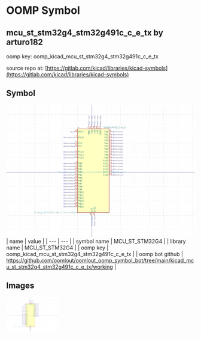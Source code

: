 # OOMP Symbol  
## mcu_st_stm32g4_stm32g491c_c_e_tx  by arturo182  
  
oomp key: oomp_kicad_mcu_st_stm32g4_stm32g491c_c_e_tx  
  
source repo at: [https://gitlab.com/kicad/libraries/kicad-symbols](https://gitlab.com/kicad/libraries/kicad-symbols)  
## Symbol  
  
[![working.png](working_600.png)](working.png)  
| name | value | 
| --- | --- | 
| symbol name | MCU_ST_STM32G4 | 
| library name | MCU_ST_STM32G4 | 
| oomp key | oomp_kicad_mcu_st_stm32g4_stm32g491c_c_e_tx | 
| oomp bot github | https://github.com/oomlout/oomlout_oomp_symbol_bot/tree/main/kicad_mcu_st_stm32g4_stm32g491c_c_e_tx/working | 
## Images  
  
[![working.png](working_140.png)](working.png)  

